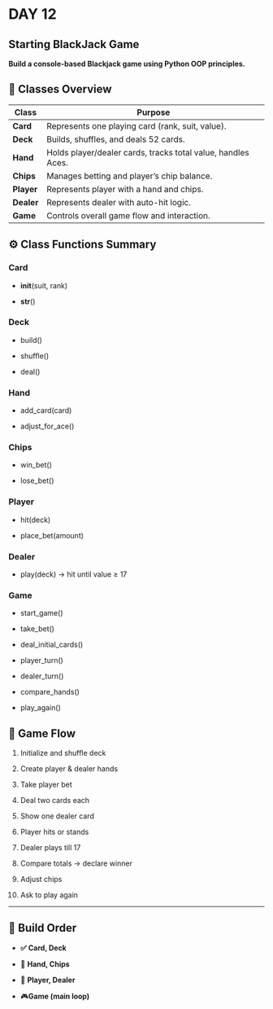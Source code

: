 # DAY 12

## Starting BlackJack Game

__Build a console-based Blackjack game using Python OOP principles.__

## 🧩 Classes Overview

| Class  | Purpose |
|---------|----------|
| **Card** | Represents one playing card (rank, suit, value). |
| **Deck** | Builds, shuffles, and deals 52 cards. |
| **Hand** | Holds player/dealer cards, tracks total value, handles Aces. |
| **Chips** | Manages betting and player’s chip balance. |
| **Player** | Represents player with a hand and chips. |
| **Dealer** | Represents dealer with auto-hit logic. |
| **Game** | Controls overall game flow and interaction. |

## ⚙️ Class Functions Summary

### Card

- __init__(suit, rank)

- __str__()

### Deck

- build()

- shuffle()

- deal()

### Hand

- add_card(card)

- adjust_for_ace()

### Chips

- win_bet()

- lose_bet()

### Player

- hit(deck)

- place_bet(amount)

### Dealer

- play(deck) → hit until value ≥ 17

### Game

- start_game()

- take_bet()

- deal_initial_cards()

- player_turn()

- dealer_turn()

- compare_hands()

- play_again()

## 🔁 Game Flow

1. Initialize and shuffle deck

2. Create player & dealer hands

3. Take player bet

4. Deal two cards each

5. Show one dealer card

6. Player hits or stands

7. Dealer plays till 17

8. Compare totals → declare winner

9. Adjust chips

10. Ask to play again
---

## 🧠 Build Order

- __✅ Card, Deck__

- 🧩 __Hand, Chips__

- 👤 __Player, Dealer__

- 🎮__Game (main loop)__

